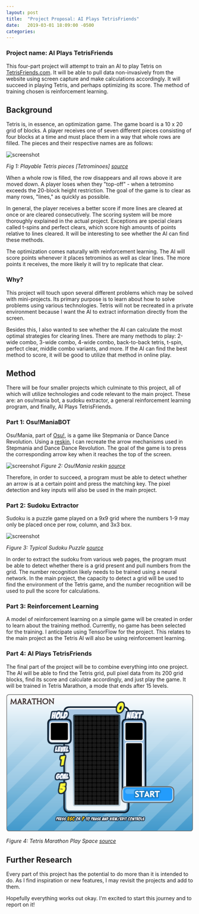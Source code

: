 ```yaml
---
layout: post
title:  "Project Proposal: AI Plays TetrisFriends"
date:   2019-03-01 18:09:00 -0500
categories:
---
```


### Project name: AI Plays TetrisFriends

This four-part project will attempt to train an AI to play Tetris on [TetrisFriends.com](Tetrisfriends.com). It will be able to pull data non-invasively from the website using screen capture and make calculations accordingly. It will succeed in playing Tetris, and perhaps optimizing its score. The method of training chosen is reinforcement learning.










## Background
Tetris is, in essence, an optimization game. The game board is a 10 x 20 grid of blocks. A player receives one of seven different pieces consisting of four blocks at a time and must place them in a way that whole rows are filled. The pieces and their respective names are as follows:

![screenshot](https://qph.fs.quoracdn.net/main-qimg-356e2b21c801381db2890dab49a9ea88)

*Fig 1: Playable Tetris pieces [Tetrominoes] [source](https://www.quora.com/What-are-the-different-blocks-in-Tetris-called-Is-there-a-specific-name-for-each-block)*

When a whole row is filled, the row disappears and all rows above it are moved down. A player loses when they "top-off" - when a tetromino exceeds the 20-block height restriction. The goal of the game is to clear as many rows, "lines," as quickly as possible.

In general, the player receives a better score if more lines are cleared at once or are cleared consecutively. The scoring system will be more thoroughly explained in the actual project. Exceptions are special clears called t-spins and perfect clears, which score high amounts of points relative to lines cleared. It will be interesting to see whether the AI can find these methods.

The optimization comes naturally with reinforcement learning. The AI will score points whenever it places tetrominos as well as clear lines. The more points it receives, the more likely it will try to replicate that clear.

### Why?
This project will touch upon several different problems which may be solved with mini-projects. Its primary purpose is to learn about how to solve problems using various technologies. Tetris will not be recreated in a private environment because I want the AI to extract information directly from the screen.

Besides this, I also wanted to see whether the AI can calculate the most optimal strategies for clearing lines. There are many methods to play: 2-wide combo, 3-wide combo, 4-wide combo, back-to-back tetris, t-spin, perfect clear, middle combo variants, and more. If the AI can find the best method to score, it will be good to utilize that method in online play.


## Method
There will be four smaller projects which culminate to this project, all of which will utilize technologies and code relevant to the main project. These are: an osu!mania bot, a sudoku extractor, a general reinforcement learning program, and finally, AI Plays TetrisFriends.

### Part 1: Osu!ManiaBOT
Osu!Mania, part of [Osu!](https://osu.ppy.sh/home), is a game like Stepmania or Dance Dance Revolution. Using a [reskin](https://osu.ppy.sh/community/forums/topics/512453), I can recreate the arrow mechanisms used in Stepmania and Dance Dance Revolution. The goal of the game is to press the corresponding arrow key when it reaches the top of the screen.

![screenshot](https://i.ppy.sh/ec560eab801b2fab6d8b816956988ed3bc00252a/68747470733a2f2f7075752e73682f7a3454756d2e6a7067)
*Figure 2: Osu!Mania reskin [source](https://osu.ppy.sh/community/forums/topics/512453)*

Therefore, in order to succeed, a program must be able to detect whether an arrow is at a certain point and press the matching key. The pixel detection and key inputs will also be used in the main project.

### Part 2: Sudoku Extractor
Sudoku is a puzzle game played on a 9x9 grid where the numbers 1-9 may only be placed once per row, column, and 3x3 box.

![screenshot](https://upload.wikimedia.org/wikipedia/commons/thumb/e/e0/Sudoku_Puzzle_by_L2G-20050714_standardized_layout.svg/250px-Sudoku_Puzzle_by_L2G-20050714_standardized_layout.svg.png)

*Figure 3: Typical Sudoku Puzzle [source](https://en.wikipedia.org/wiki/Sudoku)*

In order to extract the sudoku from various web pages, the program must be able to detect whether there is a grid present and pull numbers from the grid. The number recognition likely needs to be trained using a neural network. In the main project, the capacity to detect a grid will be used to find the environment of the Tetris game, and the number recognition will be used to pull the score for calculations.

### Part 3: Reinforcement Learning
A model of reinforcement learning on a simple game will be created in order to learn about the training method. Currently, no game has been selected for the training. I anticipate using TensorFlow for the project. This relates to the main project as the Tetris AI will also be using reinforcement learning.

### Part 4: AI Plays TetrisFriends
The final part of the project will be to combine everything into one project. The AI will be able to find the Tetris grid, pull pixel data from its 200 grid blocks, find its score and calculate accordingly, and just play the game. It will be trained in Tetris Marathon, a mode that ends after 15 levels.

![screenshot](https://raw.githubusercontent.com/NguyenJus/blog/gh-pages/assets/img/TetrisMarathon.png)

*Figure 4: Tetris Marathon Play Space [source](https://www.tetrisfriends.com/games/Marathon/game.php)*


## Further Research
Every part of this project has the potential to do more than it is intended to do. As I find inspiration or new features, I may revisit the projects and add to them.

Hopefully everything works out okay. I'm excited to start this journey and to report on it!
